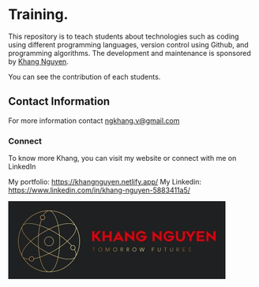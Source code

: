 # Training. 

This repository is to teach students about technologies such as coding using different programming languages, version control using Github, and programming algorithms. The development and maintenance is sponsored by [Khang Nguyen](https://khangnguyen.netlify.app/).

You can see the contribution of each students.

## Contact Information

For more information contact ngkhang.v@gmail.com

### Connect

To know more Khang, you can visit my website or connect with me on LinkedIn

My portfolio: https://khangnguyen.netlify.app/
My Linkedin: https://www.linkedin.com/in/khang-nguyen-5883411a5/

<p class="aligncenter">
    <img src="./imgs/khangnguyen.JPG" alt="centered image" />
</p>